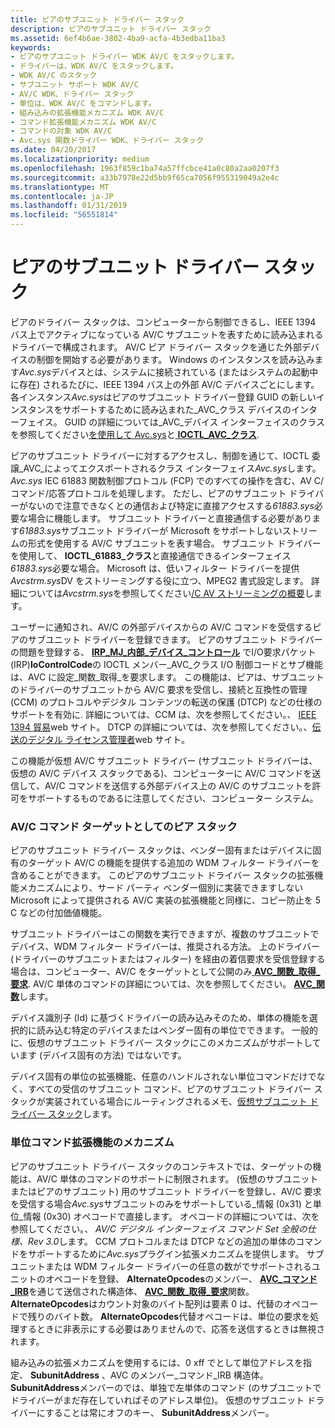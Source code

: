 ```yaml
---
title: ピアのサブユニット ドライバー スタック
description: ピアのサブユニット ドライバー スタック
ms.assetid: 6ef4b6ae-3802-4ba9-acfa-4b3edba11ba3
keywords:
- ピアのサブユニット ドライバー WDK AV/C をスタックします。
- ドライバーは、WDK AV/C をスタックします。
- WDK AV/C のスタック
- サブユニット サポート WDK AV/C
- AV/C WDK、ドライバー スタック
- 単位は、WDK AV/C をコマンドします。
- 組み込みの拡張機能メカニズム WDK AV/C
- コマンド拡張機能メカニズム WDK AV/C
- コマンドの対象 WDK AV/C
- Avc.sys 関数ドライバー WDK、ドライバー スタック
ms.date: 04/20/2017
ms.localizationpriority: medium
ms.openlocfilehash: 1963f859c1ba74a57ffcbce41a0c80a2aa0207f3
ms.sourcegitcommit: a33b7978e22d5bb9f65ca7056f955319049a2e4c
ms.translationtype: MT
ms.contentlocale: ja-JP
ms.lasthandoff: 01/31/2019
ms.locfileid: "56551814"
---
```

# <a name="peer-subunit-driver-stack"></a>ピアのサブユニット ドライバー スタック


ピアのドライバー スタックは、コンピューターから制御できるし、IEEE 1394 バス上でアクティブになっている AV/C サブユニットを表すために読み込まれるドライバーで構成されます。 AV/C ピア ドライバー スタックを通じた外部デバイスの制御を開始する必要があります。 Windows のインスタンスを読み込みます*Avc.sys*デバイスとは、システムに接続されている (またはシステムの起動中に存在) されるたびに、IEEE 1394 バス上の外部 AV/C デバイスごとにします。 各インスタンス*Avc.sys*はピアのサブユニット ドライバー登録 GUID の新しいインスタンスをサポートするために読み込まれた\_AVC\_クラス デバイスのインターフェイス。 GUID の詳細については\_AVC\_デバイス インターフェイスのクラスを参照してください[を使用して Avc.sys](using-avc-sys.md)と[ **IOCTL\_AVC\_クラス**](https://msdn.microsoft.com/library/windows/hardware/ff560789).

ピアのサブユニット ドライバーに対するアクセスし、制御を通じて、IOCTL 委譲\_AVC\_によってエクスポートされるクラス インターフェイス*Avc.sys*します。 *Avc.sys* IEC 61883 関数制御プロトコル (FCP) でのすべての操作を含む、AV C/コマンド/応答プロトコルを処理します。 ただし、ピアのサブユニット ドライバーがないので注意できなくとの通信および特定に直接アクセスする*61883.sys*必要な場合に機能します。 サブユニット ドライバーと直接通信する必要があります*61883.sys*サブユニット ドライバーが Microsoft をサポートしないストリームの形式を使用する AV/C サブユニットを表す場合。 サブユニット ドライバーを使用して、 **IOCTL\_61883\_クラス**と直接通信できるインターフェイス*61883.sys*必要な場合。 Microsoft は、低いフィルター ドライバーを提供*Avcstrm.sys*DV をストリーミングする役に立つ、MPEG2 書式設定します。 詳細については*Avcstrm.sys*を参照してください[/C AV ストリーミングの概要](av-c-streaming-overview.md)します。

ユーザーに通知され、AV/C の外部デバイスからの AV/C コマンドを受信するピアのサブユニット ドライバーを登録できます。 ピアのサブユニット ドライバーの問題を登録する、 [ **IRP\_MJ\_内部\_デバイス\_コントロール**](https://msdn.microsoft.com/library/windows/hardware/ff550766) でI/O要求パケット(IRP)**IoControlCode**の IOCTL メンバー\_AVC\_クラス I/O 制御コードとサブ機能は、AVC に設定\_関数\_取得\_を要求します。 この機能は、ピアは、サブユニットのドライバーのサブユニットから AV/C 要求を受信し、接続と互換性の管理 (CCM) のプロトコルやデジタル コンテンツの転送の保護 (DTCP) などの仕様のサポートを有効に. 詳細については、CCM は、次を参照してください。、 [IEEE 1394 貿易](https://go.microsoft.com/fwlink/p/?LinkId=518448)web サイト。 DTCP の詳細については、次を参照してください。、[伝送のデジタル ライセンス管理者](https://go.microsoft.com/fwlink/p/?linkid=8731)web サイト。

この機能が仮想 AV/C サブユニット ドライバー (サブユニット ドライバーは、仮想の AV/C デバイス スタックである)、コンピューターに AV/C コマンドを送信して、AV/C コマンドを送信する外部デバイス上の AV/C のサブユニットを許可をサポートするものであるに注意してください、コンピューター システム。

### <a href="" id="peer-stack-as-av-c-command-target"></a>**AV/C コマンド ターゲットとしてのピア スタック**

ピアのサブユニット ドライバー スタックは、ベンダー固有またはデバイスに固有のターゲット AV/C の機能を提供する追加の WDM フィルター ドライバーを含めることができます。 このピアのサブユニット ドライバー スタックの拡張機能メカニズムにより、サード パーティ ベンダー個別に実装できますしない Microsoft によって提供される AV/C 実装の拡張機能と同様に、コピー防止を 5 C などの付加価値機能。

サブユニット ドライバーはこの関数を実行できますが、複数のサブユニットでデバイス、WDM フィルター ドライバーは、推奨される方法。 上のドライバー (ドライバーのサブユニットまたはフィルター) を経由の着信要求を受信登録する場合は、コンピューター、AV/C をターゲットとして公開のみ[ **AVC\_関数\_取得\_要求**](https://msdn.microsoft.com/library/windows/hardware/ff554163). AV/C 単体のコマンドの詳細については、次を参照してください。 [ **AVC\_関数**](https://msdn.microsoft.com/library/windows/hardware/ff554145)します。

デバイス識別子 (Id) に基づくドライバーの読み込みそのため、単体の機能を選択的に読み込む特定のデバイスまたはベンダー固有の単位でできます。 一般的に、仮想のサブユニット ドライバー スタックにこのメカニズムがサポートしています (デバイス固有の方法) ではないです。

デバイス固有の単位の拡張機能、任意のハンドルされない単位コマンドだけでなく、すべての受信のサブユニット コマンド、ピアのサブユニット ドライバー スタックが実装されている場合にルーティングされるメモ、[仮想サブユニット ドライバー スタック](virtual-subunit-driver-stack.md)します。

### <a name="unit-command-extension-mechanism"></a>**単位コマンド拡張機能のメカニズム**

ピアのサブユニット ドライバー スタックのコンテキストでは、ターゲットの機能は、AV/C 単体のコマンドのサポートに制限されます。 (仮想のサブユニットまたはピアのサブユニット) 用のサブユニット ドライバーを登録し、AV/C 要求を受信する場合*Avc.sys*サブユニットのみをサポートしている\_情報 (0x31) と単位\_情報 (0x30) オペコードで直接します。 オペコードの詳細については、次を参照してください。、 *AV/C デジタル インターフェイス コマンド Set 全般の仕様、Rev 3.0*します。 CCM プロトコルまたは DTCP などの追加の単体のコマンドをサポートするために*Avc.sys*プラグイン拡張メカニズムを提供します。 サブユニットまたは WDM フィルター ドライバーの任意の数がでサポートされるユニットのオペコードを登録、 **AlternateOpcodes**のメンバー、 [ **AVC\_コマンド\_IRB**](https://msdn.microsoft.com/library/windows/hardware/ff554140)を通じて送信された構造体、 [ **AVC\_関数\_取得\_要求**](https://msdn.microsoft.com/library/windows/hardware/ff554163)関数。 **AlternateOpcodes**はカウント対象のバイト配列は要素 0 は、代替のオペコードで残りのバイト数。 **AlternateOpcodes**代替オペコードは、単位の要求を処理するときに非表示にする必要はありませんので、応答を送信するときは無視されます。

組み込みの拡張メカニズムを使用するには、0 xff でとして単位アドレスを指定、 **SubunitAddress** 、AVC のメンバー\_コマンド\_IRB 構造体。 **SubunitAddress**メンバーのでは、単独で左単体のコマンド (のサブユニットでドライバーがまだ存在していればそのアドレス単位)。 仮想のサブユニット ドライバーにすることは常にオフのキー、 **SubunitAddress**メンバー。

 

 




